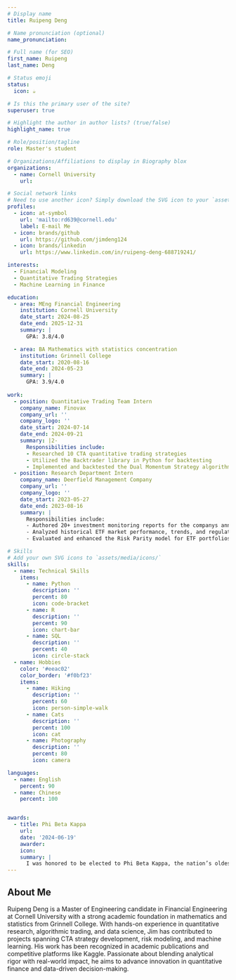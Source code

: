 ```yaml
---
# Display name
title: Ruipeng Deng

# Name pronunciation (optional)
name_pronunciation: 

# Full name (for SEO)
first_name: Ruipeng
last_name: Deng

# Status emoji
status:
  icon: ☕️

# Is this the primary user of the site?
superuser: true

# Highlight the author in author lists? (true/false)
highlight_name: true

# Role/position/tagline
role: Master's student

# Organizations/Affiliations to display in Biography blox
organizations:
  - name: Cornell University
    url: 

# Social network links
# Need to use another icon? Simply download the SVG icon to your `assets/media/icons/` folder.
profiles:
  - icon: at-symbol
    url: 'mailto:rd639@cornell.edu'
    label: E-mail Me
  - icon: brands/github
    url: https://github.com/jimdeng124
  - icon: brands/linkedin
    url: https://www.linkedin.com/in/ruipeng-deng-688719241/

interests:
  - Financial Modeling
  - Quantitative Trading Strategies
  - Machine Learning in Finance

education:
  - area: MEng Financial Engineering
    institution: Cornell University
    date_start: 2024-08-25
    date_end: 2025-12-31
    summary: |
      GPA: 3.8/4.0

  - area: BA Mathematics with statistics concentration
    institution: Grinnell College
    date_start: 2020-08-16
    date_end: 2024-05-23
    summary: |
      GPA: 3.9/4.0
      
work:
  - position: Quantitative Trading Team Intern
    company_name: Finovax
    company_url: ''
    company_logo: ''
    date_start: 2024-07-14
    date_end: 2024-09-21
    summary: |2-
      Responsibilities include:
      - Researched 10 CTA quantitative trading strategies
      - Utilized the Backtrader library in Python for backtesting
      - Implemented and backtested the Dual Momentum Strategy algorithm
  - position: Research Department Intern
    company_name: Deerfield Management Company
    company_url: ''
    company_logo: ''
    date_start: 2023-05-27
    date_end: 2023-08-16
    summary: |
      Responsibilities include:
      - Authored 20+ investment monitoring reports for the companys annual portfolio review
      - Analyzed historical ETF market performance, trends, and regulatory environment using data from leading mutual funds
      - Evaluated and enhanced the Risk Parity model for ETF portfolios by back-testing in a Python-based virtual trading environment

# Skills
# Add your own SVG icons to `assets/media/icons/`
skills:
  - name: Technical Skills
    items:
      - name: Python
        description: ''
        percent: 80
        icon: code-bracket
      - name: R
        description: ''
        percent: 90
        icon: chart-bar
      - name: SQL
        description: ''
        percent: 40
        icon: circle-stack
  - name: Hobbies
    color: '#eeac02'
    color_border: '#f0bf23'
    items:
      - name: Hiking
        description: ''
        percent: 60
        icon: person-simple-walk
      - name: Cats
        description: ''
        percent: 100
        icon: cat
      - name: Photography
        description: ''
        percent: 80
        icon: camera

languages:
  - name: English
    percent: 90
  - name: Chinese
    percent: 100


awards:
  - title: Phi Beta Kappa
    url: 
    date: '2024-06-19'
    awarder: 
    icon: 
    summary: |
      I was honored to be elected to Phi Beta Kappa, the nation’s oldest academic honor society, in recognition of my academic excellence and commitment to the liberal arts and sciences at Grinnell College. This distinction reflects my dedication to intellectual rigor and interdisciplinary learning throughout my undergraduate studies.
---
```


## About Me

Ruipeng Deng is a Master of Engineering candidate in Financial Engineering at Cornell University with a strong academic foundation in mathematics and statistics from Grinnell College. With hands-on experience in quantitative research, algorithmic trading, and data science, Jim has contributed to projects spanning CTA strategy development, risk modeling, and machine learning. His work has been recognized in academic publications and competitive platforms like Kaggle. Passionate about blending analytical rigor with real-world impact, he aims to advance innovation in quantitative finance and data-driven decision-making.
